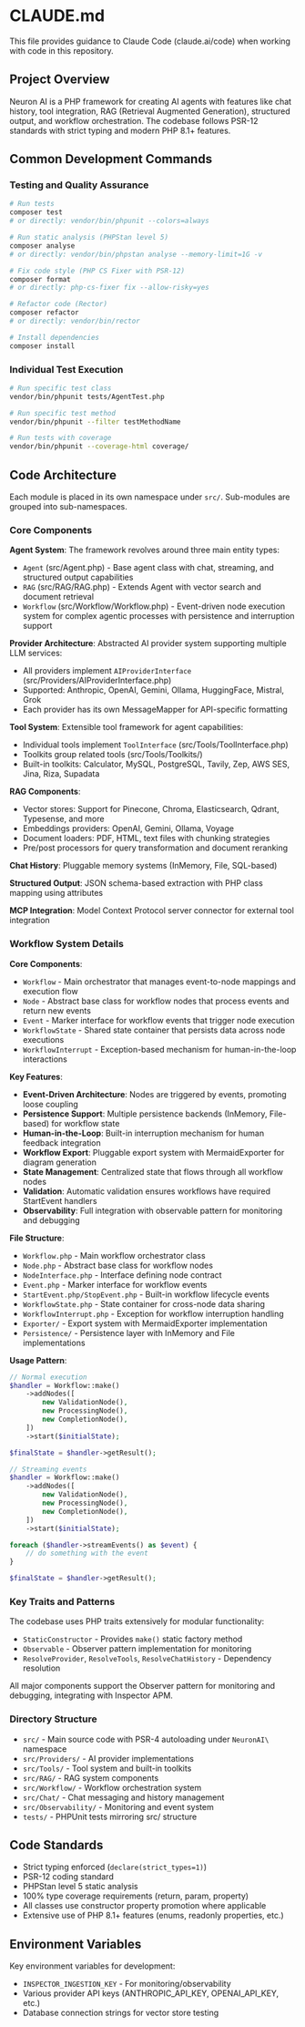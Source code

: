 # CLAUDE.md

This file provides guidance to Claude Code (claude.ai/code) when working with code in this repository.

## Project Overview

Neuron AI is a PHP framework for creating AI agents with features like chat history, tool integration, RAG (Retrieval Augmented Generation), structured output, and workflow orchestration. The codebase follows PSR-12 standards with strict typing and modern PHP 8.1+ features.

## Common Development Commands

### Testing and Quality Assurance
```bash
# Run tests
composer test
# or directly: vendor/bin/phpunit --colors=always

# Run static analysis (PHPStan level 5)
composer analyse
# or directly: vendor/bin/phpstan analyse --memory-limit=1G -v

# Fix code style (PHP CS Fixer with PSR-12)
composer format
# or directly: php-cs-fixer fix --allow-risky=yes

# Refactor code (Rector)
composer refactor
# or directly: vendor/bin/rector

# Install dependencies
composer install
```

### Individual Test Execution
```bash
# Run specific test class
vendor/bin/phpunit tests/AgentTest.php

# Run specific test method
vendor/bin/phpunit --filter testMethodName

# Run tests with coverage
vendor/bin/phpunit --coverage-html coverage/
```

## Code Architecture

Each module is placed in its own namespace under `src/`. Sub-modules are grouped into sub-namespaces.

### Core Components

**Agent System**: The framework revolves around three main entity types:
- `Agent` (src/Agent.php) - Base agent class with chat, streaming, and structured output capabilities
- `RAG` (src/RAG/RAG.php) - Extends Agent with vector search and document retrieval
- `Workflow` (src/Workflow/Workflow.php) - Event-driven node execution system for complex agentic processes with persistence and interruption support

**Provider Architecture**: Abstracted AI provider system supporting multiple LLM services:
- All providers implement `AIProviderInterface` (src/Providers/AIProviderInterface.php)
- Supported: Anthropic, OpenAI, Gemini, Ollama, HuggingFace, Mistral, Grok
- Each provider has its own MessageMapper for API-specific formatting

**Tool System**: Extensible tool framework for agent capabilities:
- Individual tools implement `ToolInterface` (src/Tools/ToolInterface.php)
- Toolkits group related tools (src/Tools/Toolkits/)
- Built-in toolkits: Calculator, MySQL, PostgreSQL, Tavily, Zep, AWS SES, Jina, Riza, Supadata

**RAG Components**:
- Vector stores: Support for Pinecone, Chroma, Elasticsearch, Qdrant, Typesense, and more
- Embeddings providers: OpenAI, Gemini, Ollama, Voyage
- Document loaders: PDF, HTML, text files with chunking strategies
- Pre/post processors for query transformation and document reranking

**Chat History**: Pluggable memory systems (InMemory, File, SQL-based)

**Structured Output**: JSON schema-based extraction with PHP class mapping using attributes

**MCP Integration**: Model Context Protocol server connector for external tool integration

### Workflow System Details

**Core Components**:
- `Workflow` - Main orchestrator that manages event-to-node mappings and execution flow
- `Node` - Abstract base class for workflow nodes that process events and return new events
- `Event` - Marker interface for workflow events that trigger node execution
- `WorkflowState` - Shared state container that persists data across node executions
- `WorkflowInterrupt` - Exception-based mechanism for human-in-the-loop interactions

**Key Features**:
- **Event-Driven Architecture**: Nodes are triggered by events, promoting loose coupling
- **Persistence Support**: Multiple persistence backends (InMemory, File-based) for workflow state
- **Human-in-the-Loop**: Built-in interruption mechanism for human feedback integration
- **Workflow Export**: Pluggable export system with MermaidExporter for diagram generation
- **State Management**: Centralized state that flows through all workflow nodes
- **Validation**: Automatic validation ensures workflows have required StartEvent handlers
- **Observability**: Full integration with observable pattern for monitoring and debugging

**File Structure**:
- `Workflow.php` - Main workflow orchestrator class
- `Node.php` - Abstract base class for workflow nodes
- `NodeInterface.php` - Interface defining node contract
- `Event.php` - Marker interface for workflow events
- `StartEvent.php/StopEvent.php` - Built-in workflow lifecycle events
- `WorkflowState.php` - State container for cross-node data sharing
- `WorkflowInterrupt.php` - Exception for workflow interruption handling
- `Exporter/` - Export system with MermaidExporter implementation
- `Persistence/` - Persistence layer with InMemory and File implementations

**Usage Pattern**:
```php
// Normal execution
$handler = Workflow::make()
    ->addNodes([
        new ValidationNode(),
        new ProcessingNode(),
        new CompletionNode(),
    ])
    ->start($initialState);

$finalState = $handler->getResult();

// Streaming events
$handler = Workflow::make()
    ->addNodes([
        new ValidationNode(),
        new ProcessingNode(),
        new CompletionNode(),
    ])
    ->start($initialState);

foreach ($handler->streamEvents() as $event) {
    // do something with the event
}

$finalState = $handler->getResult();
```

### Key Traits and Patterns

The codebase uses PHP traits extensively for modular functionality:
- `StaticConstructor` - Provides `make()` static factory method
- `Observable` - Observer pattern implementation for monitoring
- `ResolveProvider`, `ResolveTools`, `ResolveChatHistory` - Dependency resolution

All major components support the Observer pattern for monitoring and debugging, integrating with Inspector APM.

### Directory Structure

- `src/` - Main source code with PSR-4 autoloading under `NeuronAI\` namespace
- `src/Providers/` - AI provider implementations
- `src/Tools/` - Tool system and built-in toolkits
- `src/RAG/` - RAG system components
- `src/Workflow/` - Workflow orchestration system
- `src/Chat/` - Chat messaging and history management
- `src/Observability/` - Monitoring and event system
- `tests/` - PHPUnit tests mirroring src/ structure

## Code Standards

- Strict typing enforced (`declare(strict_types=1)`)
- PSR-12 coding standard
- PHPStan level 5 static analysis
- 100% type coverage requirements (return, param, property)
- All classes use constructor property promotion where applicable
- Extensive use of PHP 8.1+ features (enums, readonly properties, etc.)

## Environment Variables

Key environment variables for development:
- `INSPECTOR_INGESTION_KEY` - For monitoring/observability
- Various provider API keys (ANTHROPIC_API_KEY, OPENAI_API_KEY, etc.)
- Database connection strings for vector store testing
